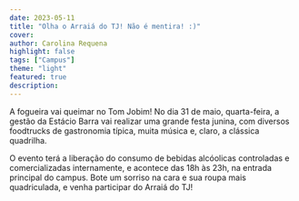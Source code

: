 ```yaml
---
date: 2023-05-11
title: "Olha o Arraiá do TJ! Não é mentira! :)"
cover: 
author: Carolina Requena
highlight: false
tags: ["Campus"]
theme: "light"
featured: true
description: 
---
```

A fogueira vai queimar no Tom Jobim! No dia 31 de maio, quarta-feira, a gestão da Estácio Barra vai realizar uma grande festa junina, com diversos foodtrucks de gastronomia típica, muita música e, claro, a clássica quadrilha.

O evento terá a liberação do consumo de bebidas alcóolicas controladas e comercializadas internamente, e acontece das 18h às 23h, na entrada principal do campus. Bote um sorriso na cara e sua roupa mais quadriculada, e venha participar do Arraiá do TJ!